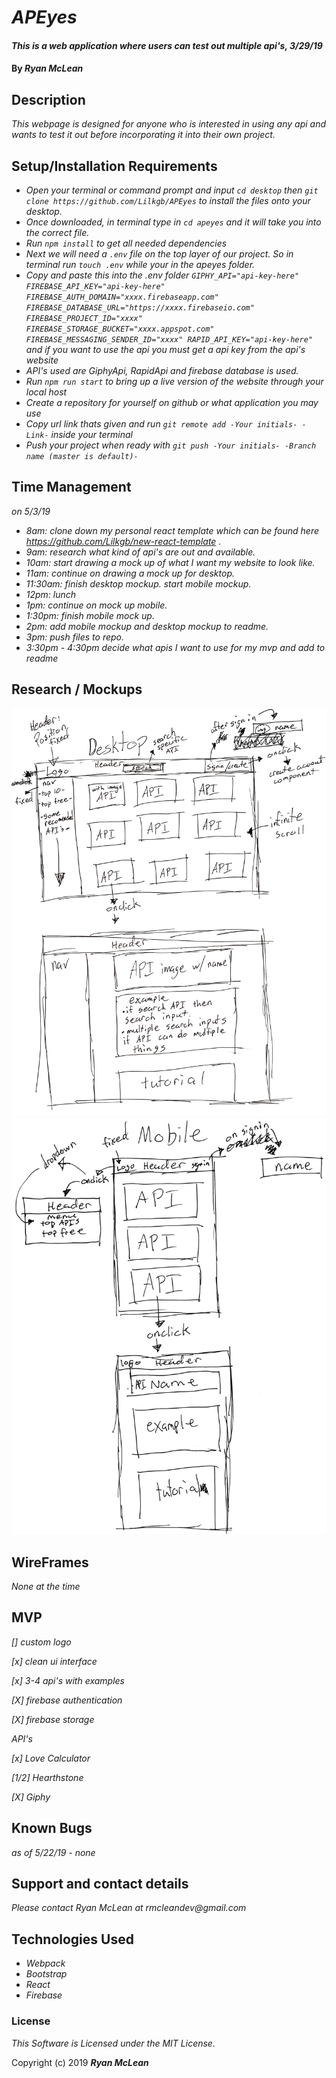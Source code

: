 # _APEyes_

#### _This is a web application where users can test out multiple api's, 3/29/19_

#### By _**Ryan McLean**_

## Description

_This webpage is designed for anyone who is interested in using any api and wants to test it out before incorporating it into their own project._

## Setup/Installation Requirements

* _Open your terminal or command prompt and input `cd desktop` then `git clone https://github.com/Lilkgb/APEyes` to install the files onto your desktop._
* _Once downloaded, in terminal type in `cd apeyes` and it will take you into the correct file._
* _Run `npm install` to get all needed dependencies_
* _Next we will need a `.env` file on the top layer of our project. So in terminal run `touch .env` while your in the apeyes folder._
* _Copy and paste this into the .env folder `GIPHY_API="api-key-here"
FIREBASE_API_KEY="api-key-here"
FIREBASE_AUTH_DOMAIN="xxxx.firebaseapp.com"
FIREBASE_DATABASE_URL="https://xxxx.firebaseio.com"
FIREBASE_PROJECT_ID="xxxx"
FIREBASE_STORAGE_BUCKET="xxxx.appspot.com"
FIREBASE_MESSAGING_SENDER_ID="xxxx"
RAPID_API_KEY="api-key-here"` and if you want to use the api you must get a api key from the api's website_
* _API's used are GiphyApi, RapidApi and firebase database is used._
* _Run `npm run start` to bring up a live version of the website through your local host_
* _Create a repository for yourself on github or what application you may use_
* _Copy url link thats given and run `git remote add -Your initials- -Link-` inside your terminal_
* _Push your project when ready with `git push -Your initials- -Branch name (master is default)-`_

## Time Management

_on 5/3/19_
* _8am: clone down my personal react template which can be found here https://github.com/Lilkgb/new-react-template ._
* _9am: research what kind of api's are out and available._
* _10am: start drawing a mock up of what I want my website to look like._
* _11am: continue on drawing a mock up for desktop._
* _11:30am: finish desktop mockup. start mobile mockup._
* _12pm: lunch_
* _1pm: continue on mock up mobile._
* _1:30pm: finish mobile mock up._
* _2pm: add mobile mockup and desktop mockup to readme._
* _3pm: push files to repo._
* _3:30pm - 4:30pm decide what apis I want to use for my mvp and add to readme_

## Research / Mockups
![desktop mockup](src/assets/drawing-mockup/desktop-mockup.png)
![mobile mockup](src/assets/drawing-mockup/mobile-mockup.png)

## WireFrames

_None at the time_

## MVP
_[] custom logo_

_[x] clean ui interface_

_[x] 3-4 api's with examples_

_[X] firebase authentication_

_[X] firebase storage_

_API's_

_[x] Love Calculator_

_[1/2] Hearthstone_

_[X] Giphy_
## Known Bugs

_as of 5/22/19 - none_

## Support and contact details

_Please contact Ryan McLean at rmcleandev@gmail.com_

## Technologies Used

* _Webpack_
* _Bootstrap_
* _React_
* _Firebase_

### License

*This Software is Licensed under the MIT License.*

Copyright (c) 2019 **_Ryan McLean_**
